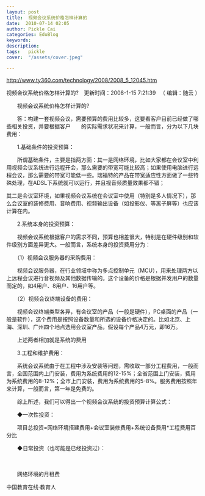 ```yaml
---
layout: post  
title:  视频会议系统价格怎样计算的  
date:  2010-07-14 02:05  
author: Pickle Cai  
categories: EduBlog  
keywords: 
description:   
tags:	pickle   
cover:  "/assets/cover.jpeg"  

---  
```

    
http://www.ty360.com/technology/2008/2008_5_12045.htm

视频会议系统价格怎样计算的?　更新时间：2008-1-15 7:21:39 　（ 编辑：随云 ）   

　　视频会议系统价格怎样计算的?



　　答：构建一套视频会议，需要预算的费用比较多，这要看客户目前已经做了哪些相关投资，并要根据客户　　的实际需求状况来计算，一般而言，分为以下几块费用： 



　　1.基础条件的投资预算：



　　所谓基础条件，主要是指两方面：其一是网络环境，比如大家都在会议室中利用视频会议系统进行远程开会，那么需要的带宽可能比较高；如果使用电脑进行远程会议，那么需要的带宽可能低一些。瑞福特的产品在带宽适应性方面做了一些特殊处理，在ADSL下系统就可以运行，并且视音频质量效果都不错；

其二是会议室环境，如果视频会议系统在会议室中使用（特别是多人情况下），那么会议室的装修费用、音响费用、视频输出设备（如投影仪、等离子屏等）也应该计算在内。



　　2.系统本身的投资预算：



　　视频会议系统根据客户的需求不同，预算也相差很大，特别是在硬件级别和软件级别方面差异更大。一般而言，系统本身的投资费用分为：



　　（1）视频会议服务器的采购费用：



　　视频会议服务器，在行业领域中称为多点控制单元（MCU），用来处理两方以上远程会议进行音视频及其他数据传输的。这个设备的价格是根据并发用户的数量而定的，如4用户、8用户、16用户等。



　　（2）视频会议终端设备的费用：



　　视频会议终端类型各异，有会议室的产品（一般是硬件），PC桌面的产品（一般是软件），这个费用是按照设备数量和所选的设备价格决定的。比如北京、上海、深圳、广州四个地点选用会议室产品，假设每个产品4万元，即16万。



　　上述两者相加就是系统的费用



　　3.工程和维护费用：



　　系统会议系统由于在工程中涉及安装等问题，需收取一部分工程费用，一般而言，全国范围内上门安装，费用为系统费用的12-15%；全省范围上门安装，费用为系统费用的8-12%；全市上门安装，费用为系统费用的5-8%。服务费用按照年来计算，一般而言，第一年是免费的。



　　综上所述，我们可以得出一个视频会议系统的投资预算计算公式：



　　◆一次性投资：



　　项目总投资=网络环境搭建费用+会议室装修费用+系统设备费用*工程费用百分比



　　◆日常投资（也可能是已经投资过）：

　

　　网络环境的月租费

		

		    
 中国教育在线·教育人

